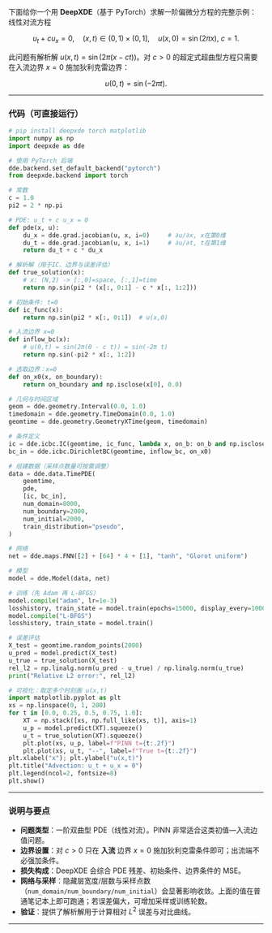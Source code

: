 下面给你一个用 **DeepXDE**（基于 PyTorch）求解一阶偏微分方程的完整示例：线性对流方程

$$
u_t + cu_x = 0,\quad (x,t)\in(0,1)\times(0,1],\quad
u(x,0)=\sin(2\pi x),\ c=1.
$$

此问题有解析解 $u(x,t)=\sin(2\pi(x-ct))$。对 $c>0$ 的超定式超曲型方程只需要在入流边界 $x=0$ 施加狄利克雷边界：

$$
u(0,t)=\sin(-2\pi t).
$$

---

### 代码（可直接运行）

```python
# pip install deepxde torch matplotlib
import numpy as np
import deepxde as dde

# 使用 PyTorch 后端
dde.backend.set_default_backend("pytorch")
from deepxde.backend import torch

# 常数
c = 1.0
pi2 = 2 * np.pi

# PDE: u_t + c u_x = 0
def pde(x, u):
    du_x = dde.grad.jacobian(u, x, i=0)     # ∂u/∂x, x在第0维
    du_t = dde.grad.jacobian(u, x, i=1)     # ∂u/∂t, t在第1维
    return du_t + c * du_x

# 解析解（用于IC、边界与误差评估）
def true_solution(x):
    # x: (N,2) -> [:,0]=space, [:,1]=time
    return np.sin(pi2 * (x[:, 0:1] - c * x[:, 1:2]))

# 初始条件: t=0
def ic_func(x):
    return np.sin(pi2 * x[:, 0:1])  # u(x,0)

# 入流边界 x=0
def inflow_bc(x):
    # u(0,t) = sin(2π(0 - c t)) = sin(-2π t)
    return np.sin(-pi2 * x[:, 1:2])

# 选取边界：x=0
def on_x0(x, on_boundary):
    return on_boundary and np.isclose(x[0], 0.0)

# 几何与时间区域
geom = dde.geometry.Interval(0.0, 1.0)
timedomain = dde.geometry.TimeDomain(0.0, 1.0)
geomtime = dde.geometry.GeometryXTime(geom, timedomain)

# 条件定义
ic = dde.icbc.IC(geomtime, ic_func, lambda x, on_b: on_b and np.isclose(x[1], 0.0))
bc_in = dde.icbc.DirichletBC(geomtime, inflow_bc, on_x0)

# 组建数据（采样点数量可按需调整）
data = dde.data.TimePDE(
    geomtime,
    pde,
    [ic, bc_in],
    num_domain=8000,
    num_boundary=2000,
    num_initial=2000,
    train_distribution="pseudo",
)

# 网络
net = dde.maps.FNN([2] + [64] * 4 + [1], "tanh", "Glorot uniform")

# 模型
model = dde.Model(data, net)

# 训练（先 Adam 再 L-BFGS）
model.compile("adam", lr=1e-3)
losshistory, train_state = model.train(epochs=15000, display_every=1000)
model.compile("L-BFGS")
losshistory, train_state = model.train()

# 误差评估
X_test = geomtime.random_points(2000)
u_pred = model.predict(X_test)
u_true = true_solution(X_test)
rel_l2 = np.linalg.norm(u_pred - u_true) / np.linalg.norm(u_true)
print("Relative L2 error:", rel_l2)

# 可视化：取定多个时刻画 u(x,t)
import matplotlib.pyplot as plt
xs = np.linspace(0, 1, 200)
for t in [0.0, 0.25, 0.5, 0.75, 1.0]:
    XT = np.stack([xs, np.full_like(xs, t)], axis=1)
    u_p = model.predict(XT).squeeze()
    u_t = true_solution(XT).squeeze()
    plt.plot(xs, u_p, label=f"PINN t={t:.2f}")
    plt.plot(xs, u_t, "--", label=f"True t={t:.2f}")
plt.xlabel("x"); plt.ylabel("u(x,t)")
plt.title("Advection: u_t + u_x = 0")
plt.legend(ncol=2, fontsize=8)
plt.show()
```

---

### 说明与要点

* **问题类型**：一阶双曲型 PDE（线性对流）。PINN 非常适合这类初值—入流边值问题。
* **边界设置**：对 $c>0$ 只在 **入流** 边界 $x=0$ 施加狄利克雷条件即可；出流端不必强加条件。
* **损失构成**：DeepXDE 会综合 PDE 残差、初始条件、边界条件的 MSE。
* **网络与采样**：隐藏层宽度/层数与采样点数（`num_domain/num_boundary/num_initial`）会显著影响收敛。上面的值在普通笔记本上即可跑通；若误差偏大，可增加采样或训练轮数。
* **验证**：提供了解析解用于计算相对 $L^2$ 误差与对比曲线。

---



